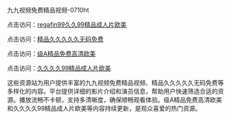 九九视频免费精品视频-0710ht

点击访问：<a href="https://heiliaowt0d7p.pages.dev">regəfin99久久99精品成人片欧美</a>

点击访问：<a href="https://heiliaowzu4ur.pages.dev">精品久久久久久无码免费</a>

点击访问：<a href="https://heiliaoow5kzm.pages.dev">级A精品免费高清欧美</a>

点击访问：<a href="https://heilia2dmwwy.pages.dev">久久久久99精品成人片欧美</a>

这些资源站为用户提供丰富的九九视频免费精品视频、精品久久久久久无码免费等多样化的内容。平台提供详细的影片介绍和演员信息，帮助用户快速筛选合适的资源。播放流畅不卡顿，支持多清晰度，确保顺畅观看体验。级A精品免费高清欧美和久久久久99精品成人片欧美等内容持续更新，是观众喜爱的热门资源。

<span style="display:none;">[Canonical link](）</span>
